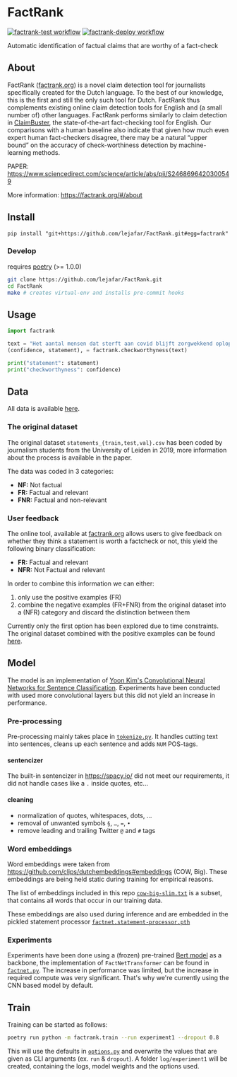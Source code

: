 # FactRank
[![factrank-test workflow](https://github.com/lejafar/factrank/workflows/test-factrank/badge.svg)](https://github.com/lejafar/FactRank/actions?query=workflow%3Atest-factrank)
[![factrank-deploy workflow](https://github.com/lejafar/factrank/workflows/deploy-factrank.org/badge.svg)](https://github.com/lejafar/FactRank/actions?query=workflow%3Adeploy-factrank.org)

Automatic identification of factual claims that are worthy of a fact-check

## About

FactRank ([factrank.org](https://factrank.org/)) is a novel claim detection tool for journalists specifically created for the Dutch language. To the best of our knowledge, this is the first and still the only such tool for Dutch. FactRank thus complements existing online claim detection tools for English and (a small number of) other languages. FactRank performs similarly to claim detection in [ClaimBuster](https://idir.uta.edu/claimbuster/), the state-of-the-art fact-checking tool for English. Our comparisons with a human baseline also indicate that given how much even expert human fact-checkers disagree, there may be a natural “upper bound” on the accuracy of check-worthiness detection by machine-learning methods.

PAPER: https://www.sciencedirect.com/science/article/abs/pii/S2468696420300549

More information: https://factrank.org/#/about

## Install

```
pip install "git+https://github.com/lejafar/FactRank.git#egg=factrank"
```

### Develop

requires [poetry](https://github.com/python-poetry/poetry) (>= 1.0.0)

```sh
git clone https://github.com/lejafar/FactRank.git
cd FactRank
make # creates virtual-env and installs pre-commit hooks
```

## Usage

```python
import factrank

text = "Het aantal mensen dat sterft aan covid blijft zorgwekkend oplopen."
(confidence, statement), = factrank.checkworthyness(text)

print("statement": statement)
print("checkworthyness": confidence)
```

## Data

All data is available [here](factrank/data/training).

### The original dataset
The original dataset `statements_{train,test,val}.csv` has been coded by journalism students from the University of Leiden in 2019, more information about the process is available in the paper.

The data was coded in 3 categories:

- **NF:** Not factual
- **FR:** Factual and relevant
- **FNR:** Factual and non-relevant

### User feedback

The online tool, available at [factrank.org](https://factrank.org/) allows users to give feedback on whether they think a statement is worth a factcheck or not, this yield the following binary classification:

- **FR:** Factual and relevant
- **NFR:** Not Factual and relevant

In order to combine this information we can either:

1. only use the positive examples (FR)
2. combine the negative examples (FR+FNR) from the original dataset into a (NFR) category and discard the distinction between them

Currently only the first option has been explored due to time constraints. The original dataset combined with the positive examples can be found [here](factrank/data/training/statements_train_with_positive_feedback_21_03_2020.csv).

## Model

The model is an implementation of [Yoon Kim's Convolutional Neural Networks for Sentence Classification](https://arxiv.org/abs/1408.5882). Experiments have been conducted with used more convolutional layers but this did not yield an increase in performance.

### Pre-processing

Pre-processing mainly takes place in [`tokenize.py`](factrank/tokenize.py). It handles cutting text into sentences, cleans up each sentence and adds `NUM` POS-tags.

#### sentencizer

The built-in sentencizer in https://spacy.io/ did not meet our requirements, it did not handle cases like a `.` inside quotes, etc...

#### cleaning

- normalization of quotes, whitespaces, dots, ...
- removal of unwanted symbols `§`, `…`, `=`, `•`
- remove leading and trailing Twitter `@` and `#` tags

### Word embeddings

Word embeddings were taken from https://github.com/clips/dutchembeddings#embeddings (COW, Big). These embeddings are being held static during training for empirical reasons.

The list of embeddings included in this repo [`cow-big-slim.txt`](factrank/data/word_embeddings/cow-big-slim.txt) is a subset, that contains all words that occur in our training data.

These embeddings are also used during inference and are embedded in the pickled statement processor [`factnet.statement-processor.pth`](factrank/data/model/factnet.statement-processor.pth)

### Experiments

Experiments have been done using a (frozen) pre-trained [Bert model](https://arxiv.org/abs/1810.04805) as a backbone, the implementation of `FactNetTransformer` can be found in [`factnet.py`](factrank/factnet.py). The increase in performance was limited, but the increase in required compute was very significant. That's why we're currently using the CNN based model by default.

## Train

Training can be started as follows:

```sh
poetry run python -m factrank.train --run experiment1 --dropout 0.8
```

This will use the defaults in [`options.py`](factrank/options.py) and overwrite the values that are given as CLI arguments (ex. `run` & `dropout`). A folder `log/experiment1` will be created, containing the logs, model weights and the options used.
